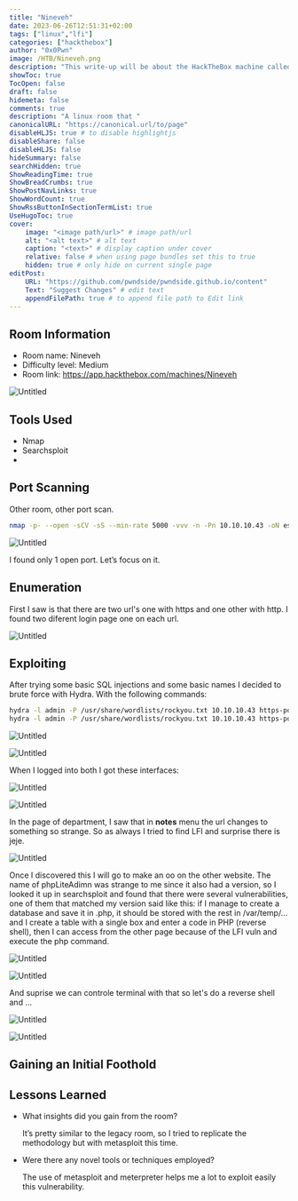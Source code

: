 ```yaml
---
title: "Nineveh"
date: 2023-06-26T12:51:31+02:00
tags: ["linux","lfi"]
categories: ["hackthebox"]
author: "0x0Pwn"
image: /HTB/Nineveh.png
description: "This write-up will be about the HackTheBox machine called Nineveh. "
showToc: true
TocOpen: false
draft: false
hidemeta: false
comments: true
description: "A linux room that " 
canonicalURL: "https://canonical.url/to/page"
disableHLJS: true # to disable highlightjs
disableShare: false
disableHLJS: false
hideSummary: false
searchHidden: true
ShowReadingTime: true
ShowBreadCrumbs: true
ShowPostNavLinks: true
ShowWordCount: true
ShowRssButtonInSectionTermList: true
UseHugoToc: true
cover:
    image: "<image path/url>" # image path/url
    alt: "<alt text>" # alt text
    caption: "<text>" # display caption under cover
    relative: false # when using page bundles set this to true
    hidden: true # only hide on current single page
editPost:
    URL: "https://github.com/pwndside/pwndside.github.io/content"
    Text: "Suggest Changes" # edit text
    appendFilePath: true # to append file path to Edit link
---
```


## Room Information

- Room name: Nineveh
- Difficulty level: Medium
- Room link: https://app.hackthebox.com/machines/Nineveh

![Untitled](/HTB/Nineveh.png)

## Tools Used

- Nmap
- Searchsploit
- 

## Port Scanning

Other room, other port scan.

```bash
nmap -p- --open -sCV -sS --min-rate 5000 -vvv -n -Pn 10.10.10.43 -oN escaneo 
```
![Untitled](/HTB/nmap-nineveh.png)

I found only 1 open port. Let’s focus on it.

## Enumeration

First I saw is that there are two url's one with https and one other with http. I found two diferent login page
one on each url.

![Untitled](/HTB/gobuster-nineveh.png)


## Exploiting

After trying some basic SQL injections and some basic names I decided to brute force with Hydra. With the following commands:
```bash
hydra -l admin -P /usr/share/wordlists/rockyou.txt 10.10.10.43 https-post-form /db/index.php:"password=^PASS^&proc_login=^USER^:Incorrect password."
hydra -l admin -P /usr/share/wordlists/rockyou.txt 10.10.10.43 https-post-form /department/login.php:"password=^PASS^&proc_login=^USER^:Invalid password."
```

![Untitled](/HTB/db_nineveh.png)

![Untitled](/HTB/hydra_nineveh.png)

When I logged into both I got these interfaces:

![Untitled](/HTB/login-nineveh.png)

![Untitled](/HTB/dbcreate-nineveh.png)

In the page of department, I saw that in **notes** menu the url changes to something so strange. So as always I tried
to find LFI and surprise there is jeje.

![Untitled](/HTB/lfi-nineveh.png)

Once I discovered this I will go to make an oo on the other website. The name of phpLiteAdimn was strange to me since it 
also had a version, so I looked it up in searchsploit and found that there were several vulnerabilities, one of them that 
matched my version said like this: if I manage to create a database and save it in .php, it should be stored with the rest 
in /var/temp/... and I create a table with a single box and enter a code in PHP (reverse shell), then I can access from 
the other page because of the LFI vuln and execute the php command.

![Untitled](/HTB/searchsploit-nineveh.png)

![Untitled](/HTB/dbcreate-nineveh.png)

And suprise we can controle terminal with that so let's do a reverse shell and ...

![Untitled](/HTB/bash-nineveh.png)

![Untitled](/HTB/pwnd-nineveh.png)


## Gaining an Initial Foothold



## Lessons Learned

- What insights did you gain from the room?
    
    It’s pretty similar to the legacy room, so I tried to replicate the methodology but with metasploit this time.
    
- Were there any novel tools or techniques employed?
    
    The use of metasploit and meterpreter helps me a lot to exploit easily this vulnerability.
